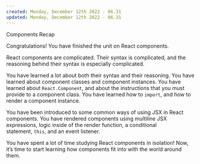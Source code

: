 ```yaml
---
created: Monday, December 12th 2022 - 06.31
updated: Monday, December 12th 2022 - 06.31
---
```

Components Recap

Congratulations! You have finished the unit on React components.

React components are complicated. Their syntax is complicated, and the reasoning behind their syntax is especially complicated.

You have learned a lot about both their syntax and their reasoning. You have learned about component classes and component instances. You have learned about `React.Component`, and about the instructions that you must provide to a component class. You have learned how to `import`, and how to render a component instance.

You have been introduced to some common ways of using JSX in React components. You have rendered components using multiline JSX expressions, logic inside of the render function, a conditional statement, `this`, and an event listener.

You have spent a lot of time studying React components in isolation! Now, it’s time to start learning how components fit into with the world around them.